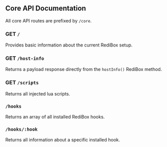 ## Core API Documentation

All core API routes are prefixed by `/core`.

### GET `/`

Provides basic information about the current RediBox setup.

### GET `/host-info`

Returns a payload response directly from the `hostInfo()` RediBox method.

### GET `/scripts`

Returns all injected lua scripts.

### `/hooks`

Returns an array of all installed RediBox hooks.

### `/hooks/:hook`

Returns all information about a specific installed hook.
